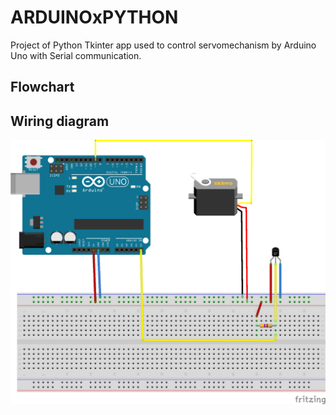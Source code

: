 # ARDUINOxPYTHON

Project of Python Tkinter app used to control servomechanism by Arduino Uno with Serial communication.

## Flowchart

## Wiring diagram

![alt text](https://github.com/gzych98/ARDUINOxPYTHON/blob/main/img1.png?raw=true)




